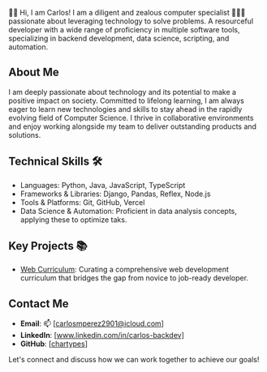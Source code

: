 👋🏻 Hi, I am Carlos! I am a diligent and zealous computer specialist 👨🏼‍💻 passionate about leveraging technology to solve problems. A resourceful developer with a wide range of proficiency in multiple software tools, specializing in backend development, data science, scripting, and automation. 

## About Me
I am deeply passionate about technology and its potential to make a positive impact on society. Committed to lifelong learning, I am always eager to learn new technologies and skills to stay ahead in the rapidly evolving field of Computer Science. I thrive in collaborative environments and enjoy working alongside my team to deliver outstanding products and solutions.

## Technical Skills 🛠️
- Languages: Python, Java, JavaScript, TypeScript
- Frameworks & Libraries: Django, Pandas, Reflex, Node.js
- Tools & Platforms: Git, GitHub, Vercel
- Data Science & Automation: Proficient in data analysis concepts, applying these to optimize taks.

## Key Projects 📚
- [Web Curriculum](https://carlosperezm.com): Curating a comprehensive web development curriculum that bridges the gap from novice to job-ready developer.

## Contact Me
- **Email**: 📫 [carlosmperez2901@icloud.com]
- **LinkedIn**: [www.linkedin.com/in/carlos-backdev]
- **GitHub**: [[chartypes](https://github.com/chartypes)]

Let's connect and discuss how we can work together to achieve our goals!

